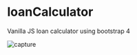 # loanCalculator
Vanilla JS loan calculator using bootstrap 4

![capture](https://user-images.githubusercontent.com/15637153/43858175-39d8d55e-9b02-11e8-8542-fc305b75149b.PNG)
